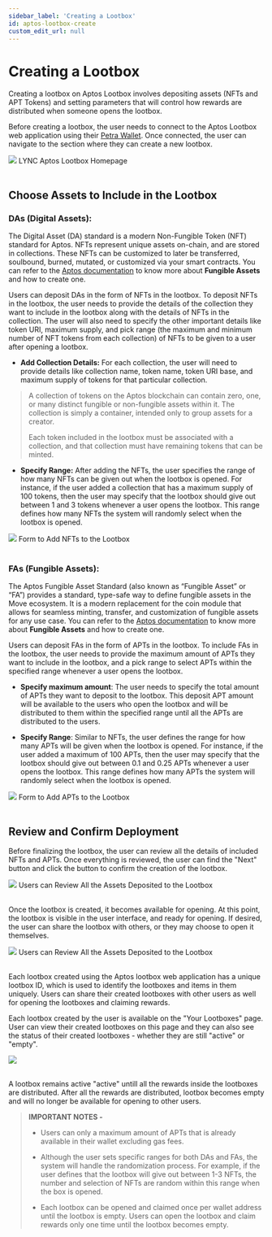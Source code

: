 ```yaml
---
sidebar_label: 'Creating a Lootbox'
id: aptos-lootbox-create
custom_edit_url: null
---
```


# Creating a Lootbox

Creating a lootbox on Aptos Lootbox involves depositing assets (NFTs and APT Tokens) and setting parameters that will control how rewards are distributed when someone opens the lootbox.

Before creating a lootbox, the user needs to connect to the Aptos Lootbox web application using their [Petra Wallet](https://petra.app/). Once connected, the user can navigate to the section where they can create a new lootbox.

<div className="flex flex-col items-center">
    <img className="w-[80%]" src="/img/APTOS/lootbox/create/create.avif"/>
    <span className="font-bold text-[rgb(192,192,192)]">LYNC Aptos Lootbox Homepage</span>
</div>
<br/>

## Choose Assets to Include in the Lootbox

### DAs (Digital Assets):
The Digital Asset (DA) standard is a modern Non-Fungible Token (NFT) standard for Aptos. NFTs represent unique assets on-chain, and are stored in collections. These NFTs can be customized to later be transferred, soulbound, burned, mutated, or customized via your smart contracts. You can refer to the [Aptos documentation](https://aptos.dev/en/build/smart-contracts/digital-asset) to know more about **Fungible Assets** and how to create one.

Users can deposit DAs in the form of NFTs in the lootbox. To deposit NFTs in the lootbox, the user needs to provide the details of the collection they want to include in the lootbox along with the details of NFTs in the collection. The user will also need to specify the other important details like token URI, maximum supply, and pick range (the maximum and minimum number of NFT tokens from each collection) of NFTs to be given to a user after opening a lootbox.

* **Add Collection Details:** For each collection, the user will need to provide details like collection name, token name, token URI base, and maximum supply of tokens for that particular collection.

>A collection of tokens on the Aptos blockchain can contain zero, one, or many distinct fungible or non-fungible assets within it. The collection is simply a container, intended only to group assets for a creator.
>
>Each token included in the lootbox must be associated with a collection, and that collection must have remaining tokens that can be minted.


* **Specify Range:** After adding the NFTs, the user specifies the range of how many NFTs can be given out when the lootbox is opened. For instance, if the user added a collection that has a maximum supply of 100 tokens, then the user may specify that the lootbox should give out between 1 and 3 tokens whenever a user opens the lootbox. This range defines how many NFTs the system will randomly select when the lootbox is opened.

<div className="flex flex-col items-center">
    <img className="w-[80%]" src="/img/APTOS/lootbox/create/create-1.png"/>
    <span className="font-bold text-[rgb(192,192,192)]">Form to Add NFTs to the Lootbox</span>
</div>
<br/>

### FAs (Fungible Assets):
The Aptos Fungible Asset Standard (also known as “Fungible Asset” or “FA”) provides a standard, type-safe way to define fungible assets in the Move ecosystem. It is a modern replacement for the coin module that allows for seamless minting, transfer, and customization of fungible assets for any use case. You can refer to the [Aptos documentation](https://aptos.dev/en/build/smart-contracts/fungible-asset) to know more about **Fungible Assets** and how to create one.

Users can deposit FAs in the form of APTs in the lootbox. To include FAs in the lootbox, the user needs to provide the maximum amount of APTs they want to include in the lootbox, and a pick range to select APTs within the specified range whenever a user opens the lootbox.


* **Specify maximum amount**: The user needs to specify the total amount of APTs they want to deposit to the lootbox. This deposit APT amount will be available to the users who open the lootbox and will be distributed to them within the specified range until all the APTs are distributed to the users.

* **Specify Range**: Similar to NFTs, the user defines the range for how many APTs will be given when the lootbox is opened.  For instance, if the user added a maximum of 100 APTs, then the user may specify that the lootbox should give out between 0.1 and 0.25 APTs whenever a user opens the lootbox. This range defines how many APTs the system will randomly select when the lootbox is opened.

<div className="flex flex-col items-center">
    <img className="w-[80%]" src="/img/APTOS/lootbox/create/create-2.avif"/>
    <span className="font-bold text-[rgb(192,192,192)]">Form to Add APTs to the Lootbox</span>
</div>
<br/>

## Review and Confirm Deployment
Before finalizing the lootbox, the user can review all the details of included NFTs and APTs. Once everything is reviewed, the user can find the "Next" button and click the button to confirm the creation of the lootbox.

<div className="flex flex-col items-center">
    <img className="w-[80%]" src="/img/APTOS/lootbox/create/create-3.png"/>
    <span className="font-bold text-[rgb(192,192,192)]">Users can Review All the Assets Deposited to the Lootbox</span>
</div>
<br/>

Once the lootbox is created, it becomes available for opening. At this point, the lootbox is visible in the user interface, and ready for opening. If desired, the user can share the lootbox with others, or they may choose to open it themselves.

<div className="flex flex-col items-center">
    <img className="w-[80%]" src="/img/APTOS/lootbox/create/create-4.png"/>
    <span className="font-bold text-[rgb(192,192,192)]">Users can Review All the Assets Deposited to the Lootbox</span>
</div>
<br/>

Each lootbox created using the Aptos lootbox web application has a unique lootbox ID, which is used to identify the lootboxes and items in them uniquely. Users can share their created lootboxes with other users as well for opening the lootboxes and claiming rewards.

Each lootbox created by the user is available on the "Your Lootboxes" page. User can view their created lootboxes on this page and they can also see the status of their created lootboxes - whether they are still "active" or "empty".

<div className="flex flex-col items-center">
    <img className="w-[80%]" src="/img/APTOS/lootbox/create/create-5.png"/>
    <!-- <span className="font-bold text-[rgb(192,192,192)]">Users can Review All the Assets Deposited to the Lootbox</span> -->
</div>
<br/>

A lootbox remains active "active" untill all the rewards inside the lootboxes are distributed. After all the rewards are distributed, lootbox becomes empty and will no longer be available for opening to other users.

> **IMPORTANT NOTES -**
>
>* Users can only a maximum amount of APTs that is already available in their wallet excluding gas fees.
>
>* Although the user sets specific ranges for both DAs and FAs, the system will handle the randomization process. For example, if the user defines that the lootbox will give out between 1-3 NFTs, the number and selection of NFTs are random within this range when the box is opened.
>
>* Each lootbox can be opened and claimed once per wallet address until the lootbox is empty. Users can open the lootbox and claim rewards only one time until the lootbox becomes empty.
